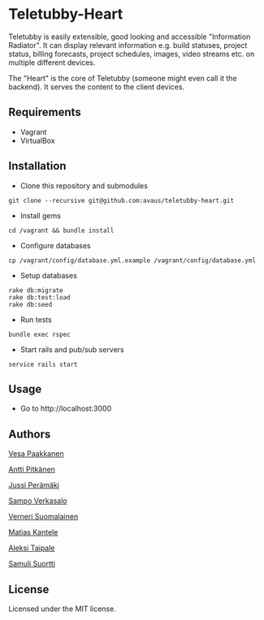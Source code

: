 Teletubby-Heart
===============

Teletubby is easily extensible, good looking and accessible "Information Radiator". It can display relevant information e.g. build statuses, project status, billing forecasts, project schedules, images, video streams etc. on multiple different devices.

The "Heart" is the core of Teletubby (someone might even call it the backend). It serves the content to the client devices.

Requirements
------------

* Vagrant
* VirtualBox

Installation
------------

* Clone this repository and submodules
```
git clone --recursive git@github.com:avaus/teletubby-heart.git
```

* Install gems
```
cd /vagrant && bundle install
```

* Configure databases
```
cp /vagrant/config/database.yml.example /vagrant/config/database.yml
```

* Setup databases
```
rake db:migrate
rake db:test:load
rake db:seed
```

* Run tests
```
bundle exec rspec
```

* Start rails and pub/sub servers
```
service rails start
```

Usage
-----

* Go to http://localhost:3000


Authors
-------

[Vesa Paakkanen](https://github.com/Dige)

[Antti Pitkänen](https://github.com/anttipitkanen)

[Jussi Perämäki](https://github.com/jperamak)

[Sampo Verkasalo](https://github.com/RedBulli)

[Verneri Suomalainen](https://github.com/Khoba)

[Matias Kantele](https://github.com/matiisi)

[Aleksi Taipale](https://github.com/aleksita)

[Samuli Suortti](https://github.com/Smulis)

License
-------

Licensed under the MIT license.
